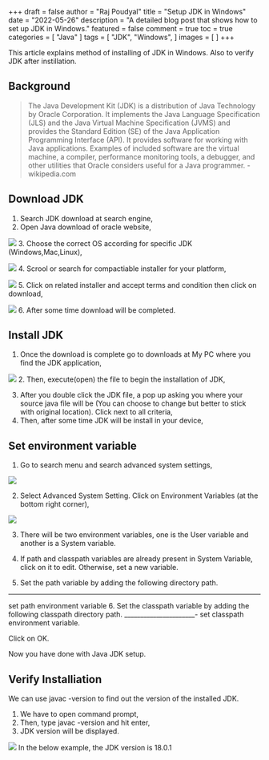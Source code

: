 +++
draft = false
author = "Raj Poudyal"
title = "Setup JDK in Windows"
date = "2022-05-26"
description = "A detailed blog post that shows how to set up JDK in Windows."
featured = false
comment = true
toc = true
categories = [
"Java"
]
tags = [
"JDK",
"Windows",
]
images = [
]
+++

This article explains method of installing of JDK in Windows. Also to verify JDK after instillation. 

<!--more-->

## Background

> The Java Development Kit (JDK) is a distribution of Java Technology by Oracle Corporation. It implements the Java Language Specification (JLS) and the Java Virtual Machine Specification (JVMS) and provides the Standard Edition (SE) of the Java Application Programming Interface (API). It provides software for working with Java applications. Examples of included software are the virtual machine, a compiler, performance monitoring tools, a debugger, and other utilities that Oracle considers useful for a Java programmer. - wikipedia.com

## Download JDK 
  1. Search JDK download at search engine,
  2. Open Java download of oracle website,

   ![](1.jpg?width=100px)
  3. Choose the correct OS according for specific JDK (Windows,Mac,Linux),

  ![](2.jpg)
  4. Scrool or search for compactiable installer for your platform,

  ![](3.jpg)
  5. Click on related installer and accept terms and condition then click on download,

  ![](4.jpg) 
  6. After some time download will be completed.
  
## Install JDK
  1. Once the download is complete go to downloads at My PC where you find the JDK application,

  ![](5.jpg)
  2. Then, execute(open) the file to begin the installation of JDK,

  3. After you double click the JDK file, a pop up asking you where your source java file will be (You can choose to change but better to stick with original location). Click next to all criteria,
  4. Then, after some time JDK will be install in your device, 



## Set environment variable
1. Go to search menu and search advanced system settings, 

![](8.jpg)

2. Select Advanced System Setting.
Click on Environment Variables (at the bottom right corner),

![](9.jpg)

3. There will be two environment variables, one is the User variable and another is a System variable.


4. If path and classpath variables are already present in System Variable, click on it to edit. Otherwise, set a new variable.
5. Set the path variable by adding the following directory path.
  _______________________
set path environment variable
6. Set the classpath variable by adding the following classpath directory path.
  _______________________-_
set classpath environment variable.


Click on OK.


Now you have done with Java JDK setup. 



## Verify Installiation
We can use javac -version to find out the version of the installed JDK. 
1. We have to open command prompt,
2. Then, type javac -version and hit enter,
3. JDK version will be displayed.

![](6.jpg)
 In the below example, the JDK version is 18.0.1



